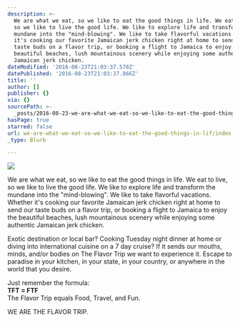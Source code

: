 ```yaml
---
description: >-
  We are what we eat, so we like to eat the good things in life. We eat to live,
  so we like to live the good life. We like to explore life and transform the
  mundane into the "mind-blowing". We like to take flavorful vacations. Whether
  it's cooking our favorite Jamaican jerk chicken right at home to send our
  taste buds on a flavor trip, or booking a flight to Jamaica to enjoy the
  beautiful beaches, lush mountainous scenery while enjoying some authentic
  Jamaican jerk chicken.
dateModified: '2016-08-23T21:03:37.578Z'
datePublished: '2016-08-23T21:03:37.866Z'
title: ''
author: []
publisher: {}
via: {}
sourcePath: >-
  _posts/2016-08-23-we-are-what-we-eat-so-we-like-to-eat-the-good-things-in-lif.md
hasPage: true
starred: false
url: we-are-what-we-eat-so-we-like-to-eat-the-good-things-in-lif/index.html
_type: Blurb

---
```

![](https://the-grid-user-content.s3-us-west-2.amazonaws.com/e598ba97-da19-4b29-a521-1f72779c008a.png)

We are what we eat, so we like to eat the good things in life. We eat to live, so we like to live the good life. We like to explore life and transform the mundane into the "mind-blowing". We like to take flavorful vacations. Whether it's cooking our favorite Jamaican jerk chicken right at home to send our taste buds on a flavor trip, or booking a flight to Jamaica to enjoy the beautiful beaches, lush mountainous scenery while enjoying some authentic Jamaican jerk chicken.

Exotic destination or local bar? Cooking Tuesday night dinner at home or diving into international cuisine on a 7 day cruise? If it sends our mouths, minds, and/or bodies on The Flavor Trip we want to experience it. Escape to paradise in your kitchen, in your state, in your country, or anywhere in the world that you desire.

Just remember the formula:  
**TFT = FTF**  
The Flavor Trip equals Food, Travel, and Fun.

WE ARE THE FLAVOR TRIP.